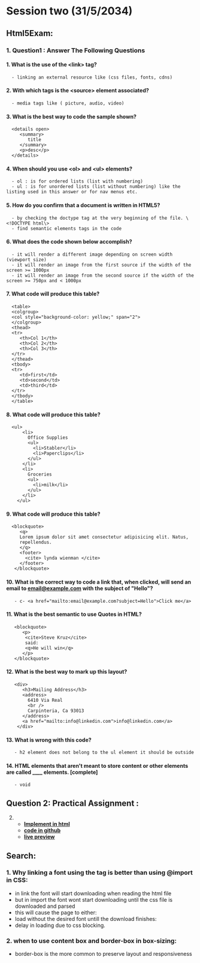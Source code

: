 # Session two (31/5/2034)

## Html5Exam:

### 1. Question1 : Answer The Following Questions

#### 1. What is the use of the \<link\> tag?

      - linking an external resource like (css files, fonts, cdns)

#### 2. With which tags is the \<source\> element associated?

      - media tags like ( picture, audio, video)

#### 3. What is the best way to code the sample shown?

      <details open>
         <summary>
            title
         </summary>
         <p>desc</p>
      </details>

#### 4. When should you use \<ol\> and \<ul\> elements?

      - ol : is for ordered lists (list with numbering)
      - ul : is for unordered lists (list without numbering) like the listing used in this answer or for nav menus etc.

#### 5. How do you confirm that a document is written in HTML5?

      - by checking the doctype tag at the very beginning of the file. \<!DOCTYPE html\>
      - find semantic elements tags in the code

#### 6. What does the code shown below accomplish?

      - it will render a different image depending on screen width (viewport size)
      - it will render an image from the first source if the width of the screen >= 1000px
      - it will render an image from the second source if the width of the screen >= 750px and < 1000px

#### 7. What code will produce this table?

      <table>
      <colgroup>
      <col style="background-color: yellow;" span="2">
      </colgroup>
      <thead>
      <tr>
         <th>Col 1</th>
         <th>Col 2</th>
         <th>Col 3</th>
      </tr>
      </thead>
      <tbody>
      <tr>
         <td>first</td>
         <td>second</td>
         <td>third</td>
      </tr>
      </tbody>
      </table>

#### 8. What code will produce this table?

      <ul>
          <li>
            Office Supplies
            <ul>
              <li>Stabler</li>
              <li>Paperclips</li>
            </ul>
          </li>
          <li>
            Groceries
            <ul>
              <li>milk</li>
            </ul>
          </li>
        </ul>

#### 9. What code will produce this table?

      <blockquote>
         <q>
         Lorem ipsum dolor sit amet consectetur adipisicing elit. Natus,
         repellendus.
         </q>
         <footer>
           <cite> lynda wienman </cite>
         </footer>
       </blockquote>

#### 10. What is the correct way to code a link that, when clicked, will send an email to email@example.com with the subject of "Hello"?

       - c- <a href="mailto:email@example.com?subject=Hello">Click me</a>

#### 11. What is the best semantic to use Quotes in HTML?

       <blockquote>
          <p>
           <cite>Steve Kruz</cite>
           said:
           <q>He will win</q>
          </p>
       </blockquote>

#### 12. What is the best way to mark up this layout?

       <div>
          <h3>Mailing Address</h3>
          <address>
            6410 Via Real
            <br />
            Carpinteria, Ca 93013
          </address>
          <a href="mailto:info@linkedin.com">info@linkedin.com</a>
        </div>

#### 13. What is wrong with this code?

       - h2 element does not belong to the ul element it should be outside

#### 14. HTML elements that aren't meant to store content or other elements are called \_\_\_\_ elements. [complete]

       - void

## Question 2: Practical Assignment :

2. - [**Implement in html**](https://startbootstrap.com/previews/creative)
   - [**code in github**](https://github.com/HOS-ELDIN/DEPI-React/tree/main/session-2-html-css)
   - [**live preview**](https://hos-eldin.github.io/DEPI-React/session-2-html-css/index.html)

## Search:

### 1. Why linking a font using the <link> tag is better than using @import in CSS:

- in link the font will start downloading when reading the html file
- but in import the font wont start downloading until the css file is downloaded and parsed
- this will cause the page to either:
- load without the desired font untill the download finishes:
- delay in loading due to css blocking.

### 2. when to use content box and border-box in box-sizing:

- border-box is the more common to preserve layout and responsiveness

